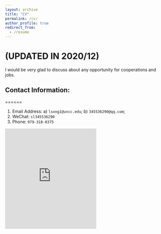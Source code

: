 ```yaml
---
layout: archive
title: "CV"
permalink: /cv/
author_profile: true
redirect_from:
  - /resume
---
```


# (UPDATED IN 2020/12)
I would be very glad to discuss about any opportunity for cooperations and jobs.

## Contact Information:
======
1. Email Address: a) `lsong1@uncc.edu`; b) `345536290@qq.com`;
1. WeChat: `sl345536290`
1. Phone: `979-318-0375 `

<embed src="https://lisong2019.github.io/lisong.github.io/files/Li-SONG-CV-uncc20210212.pdf" type="application/pdf" height="330px"/>

